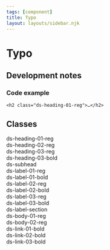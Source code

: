 ```yaml
---
tags: [component]
title: Typo
layout: layouts/sidebar.njk
---
```


# Typo

## Development notes

### Code example

```
<h2 class="ds-heading-01-reg">…</h2>
```

## Classes

<div class="ds-stack-16">
    <div class="ds-heading-01-reg">ds-heading-01-reg</div>
    <div class="ds-heading-02-reg">ds-heading-02-reg</div>
    <div class="ds-heading-03-reg">ds-heading-03-reg</div>
    <div class="ds-heading-03-bold">ds-heading-03-bold</div>
    <div class="ds-subhead">ds-subhead</div>
    <div class="ds-label-01-reg">ds-label-01-reg</div>
    <div class="ds-label-01-bold">ds-label-01-bold</div>
    <div class="ds-label-02-reg">ds-label-02-reg</div>
    <div class="ds-label-02-bold">ds-label-02-bold</div>
    <div class="ds-label-03-reg">ds-label-03-reg</div>
    <div class="ds-label-03-bold">ds-label-03-bold</div>
    <div class="ds-label-section">ds-label-section</div>
    <div class="ds-body-01-reg">ds-body-01-reg</div>
    <div class="ds-body-02-reg">ds-body-02-reg</div>
    <div class="ds-link-01-bold">ds-link-01-bold</div>
    <div class="ds-link-02-bold">ds-link-02-bold</div>
    <div class="ds-link-03-bold">ds-link-03-bold</div>
</div>
